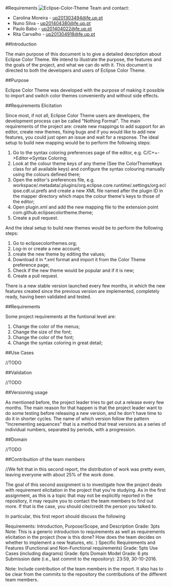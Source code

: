 
#Requirements
![Eclipse-Color-Theme](http://p2.pdt-extensions.org/images/colorthemes/screenshot.png)
Team and contact:
* Carolina Moreira - up201303494@fe.up.pt
* Nuno Silva - up201404380@fe.up.pt
* Paulo Babo - up201404022@fe.up.pt
* Rita Carvalho - up201304918@fe.up.pt

##Introduction

The main purpose of this document is to give a detailed description about Eclipse Color Theme. We intend to illustrate the purpose, the features and the goals of the project, and what we can do with it. This document is directed to both the developers and users of Eclipse Color Theme.

##Purpose

Eclipse Color Theme was developed with the purpose of making it possible to import and switch color themes conveniently and without side effects.

##Requirements Elicitation

Since most, if not all, Eclipse Color Theme users are developers, the development process can be called "Nothing Formal". The main requirements of the project are: create new mappings to add support for an editor, create new themes, fixing bugs and if you would like to add new features, you could just open an issue and wait for a response.
The ideal setup to build new mapping would be to perform the following steps:

1. Go to the syntax coloring preferences page of the editor, e.g. C/C++->Editor->Syntax Coloring;
2. Look at the colour theme keys of any theme (See the ColorThemeKeys class for all available keys) and configure the syntax colouring manually using the colours defined there;
3. Open the editor's preferences file, e.g. workspace/.metadata/.plugins/org.eclipse.core.runtime/.settings/org.eclipse.cdt.ui.prefs and create a new XML file named after the plugin ID in the mapper directory which maps the colour theme's keys to those of the editor;
4. Open plugin.xml and add the new mapping file to the extension point com.github.eclipsecolortheme.theme;
5. Create a pull request.

And the ideal setup to build new themes would be to perform the following steps:

1. Go to eclipsecolorthemes.org;
2. Log-in or create a new account;
3. create the new theme by editing the values;
4. Download it in *.xml format and import it from the Color Theme preference page;
5. Check if the new theme would be popular and if it is new;
6. Create a pull request.

There is a new stable version launched every few months, in which the new features created since the previous version are implemented, completely ready, having been validated and tested.

##Requirements

Some project requirements at the funtional level are:

1. Change the color of the menus;
2. Change the size of the font;
3. Change the color of the font;
4. Change the syntax coloring in great detail;

##Use Cases

//TODO

##Validation

//TODO

##Versioning usage

As mentioned before, the project leader tries to get out a release every few months. The main reason for that happen is that the project leader want to do some testing before releasing a new version, and he don't have time to do it in shorter cycles.
The name of which version follow the pattern "Incrementing sequences" that is a method that treat versions as a series of individual numbers, separated by periods, with a progression.


##Domain

//TODO

##Contribuition of the team members

//We felt that in this second report, the distribution of work was pretty even, leaving everyone with about 25% of the work done.


The goal of this second assignment is to investigate how the project deals with requirement elicitation in the project that you're studying. As in the first assignment,  as this is a topic that may not be explicitly reported in the repository, it may require you to contact the team members to find out more. If that is the case, you should cite/credit the person you talked to.

In particular, this first report should discuss the following

Requirements: Introduction, Purpose/Scope, and Description
Grade: 3pts
Note: This is a generic introduction to requirements as well as requirements elicitation in the project (how is this done? How does the team decides on whether to implement a new features, etc. )
Specific Requirements and Features (Functional and Non-Functional requirements)
Grade: 5pts
Use Cases (including diagrams)
Grade: 6pts
Domain Model
Grade: 6 pts
Submission date (i.e., last commit to the repository): 23:59, 30-10-2016.

Note: Include contribution of the team members in the report. It also has to be clear from the commits to the repository the contributions of the different team members. 
